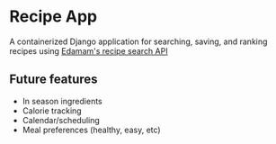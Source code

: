 # Recipe App

A containerized Django application for searching, saving, and ranking recipes using [Edamam's recipe search API](https://developer.edamam.com/edamam-recipe-api) 

## Future features
- In season ingredients
- Calorie tracking
- Calendar/scheduling
- Meal preferences (healthy, easy, etc)